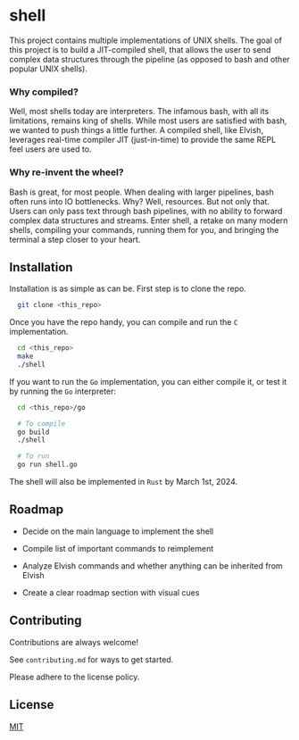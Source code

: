 
# shell

This project contains multiple implementations of UNIX shells. The goal of this project is to build a JIT-compiled shell, that allows the user to send complex data structures through the pipeline (as opposed to bash and other popular UNIX shells). 

### Why compiled?

Well, most shells today are interpreters. The infamous bash, with all its limitations, remains king of shells. While most users are satisfied with bash, we wanted to push things a little further. A compiled shell, like Elvish, leverages real-time compiler JIT (just-in-time) to provide the same REPL feel users are used to.

### Why re-invent the wheel?

Bash is great, for most people. When dealing with larger pipelines, bash often runs into IO bottlenecks. Why? Well, resources. But not only that. Users can only pass text through bash pipelines, with no ability to forward complex data structures and streams. Enter shell, a retake on many modern shells, compiling your commands, running them for you, and bringing the terminal a step closer to your heart.




## Installation

Installation is as simple as can be. First step is to clone the repo.

```bash
  git clone <this_repo>
```

Once you have the repo handy, you can compile and run the `C` implementation.

```bash
  cd <this_repo>
  make
  ./shell
```

If you want to run the `Go` implementation, you can either compile it, or test it by running the `Go` interpreter:

```bash
  cd <this_repo>/go 

  # To compile
  go build
  ./shell

  # To run
  go run shell.go
```
    
The shell will also be implemented in `Rust` by March 1st, 2024.
## Roadmap

- Decide on the main language to implement the shell

- Compile list of important commands to reimplement

- Analyze Elvish commands and whether anything can be inherited from Elvish

- Create a clear roadmap section with visual cues


## Contributing

Contributions are always welcome!

See `contributing.md` for ways to get started.

Please adhere to the license policy.


## License

[MIT](https://choosealicense.com/licenses/mit/)

